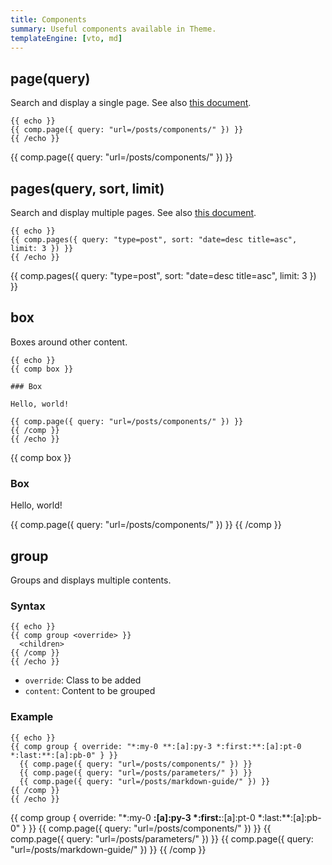 ```yaml
---
title: Components
summary: Useful components available in Theme.
templateEngine: [vto, md]
---
```


## page(query)

Search and display a single page. See also [this document](https://lume.land/plugins/search/#search-one-page).

```vento
{{ echo }}
{{ comp.page({ query: "url=/posts/components/" }) }}
{{ /echo }}
```

{{ comp.page({ query: "url=/posts/components/" }) }}

## pages(query, sort, limit)

Search and display multiple pages. See also [this document](https://lume.land/plugins/search/#search-pages).

```vento
{{ echo }}
{{ comp.pages({ query: "type=post", sort: "date=desc title=asc", limit: 3 }) }}
{{ /echo }}
```

{{ comp.pages({ query: "type=post", sort: "date=desc title=asc", limit: 3 }) }}

## box

Boxes around other content.

```vento
{{ echo }}
{{ comp box }}

### Box

Hello, world!

{{ comp.page({ query: "url=/posts/components/" }) }}
{{ /comp }}
{{ /echo }}
```

{{ comp box }}

### Box

Hello, world!

{{ comp.page({ query: "url=/posts/components/" }) }}
{{ /comp }}

## group

Groups and displays multiple contents.

### Syntax

```vento
{{ echo }}
{{ comp group <override> }}
  <children>
{{ /comp }}
{{ /echo }}
```

- `override`: Class to be added
- `content`: Content to be grouped

### Example

```vento
{{ echo }}
{{ comp group { override: "*:my-0 **:[a]:py-3 *:first:**:[a]:pt-0 *:last:**:[a]:pb-0" } }}
  {{ comp.page({ query: "url=/posts/components/" }) }}
  {{ comp.page({ query: "url=/posts/parameters/" }) }}
  {{ comp.page({ query: "url=/posts/markdown-guide/" }) }}
{{ /comp }}
{{ /echo }}
```

{{ comp group { override: "*:my-0 **:[a]:py-3 *:first:**:[a]:pt-0 *:last:**:[a]:pb-0" } }}
  {{ comp.page({ query: "url=/posts/components/" }) }}
  {{ comp.page({ query: "url=/posts/parameters/" }) }}
  {{ comp.page({ query: "url=/posts/markdown-guide/" }) }}
{{ /comp }}
